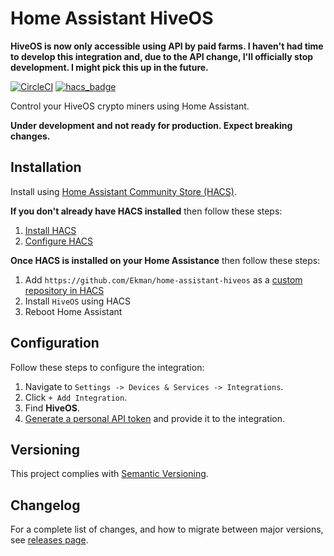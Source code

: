 # Home Assistant HiveOS

**HiveOS is now only accessible using API by paid farms. I haven't had time to develop this integration and, due to the API change, I'll officially stop development. I might pick this up in the future.**

[![CircleCI](https://circleci.com/gh/Ekman/home-assistant-hiveos/tree/master.svg?style=svg)](https://circleci.com/gh/Ekman/home-assistant-hiveos/tree/master)
[![hacs_badge](https://img.shields.io/badge/HACS-Custom-orange.svg)](https://github.com/custom-components/hacs)

Control your HiveOS crypto miners using Home Assistant.

**Under development and not ready for production. Expect breaking changes.**

## Installation

Install using [Home Assistant Community Store (HACS)](https://hacs.xyz/).

**If you don't already have HACS installed** then follow these steps:

1. [Install HACS](https://hacs.xyz/docs/setup/prerequisites)
2. [Configure HACS](https://hacs.xyz/docs/configuration/basic)

**Once HACS is installed on your Home Assistance** then follow these steps:

1. Add `https://github.com/Ekman/home-assistant-hiveos` as a [custom repository in HACS](https://hacs.xyz/docs/faq/custom_repositories/)
2. Install `HiveOS` using HACS
3. Reboot Home Assistant

## Configuration

Follow these steps to configure the integration:

1. Navigate to `Settings -> Devices & Services -> Integrations`.
2. Click `+ Add Integration`.
3. Find **HiveOS**.
4. [Generate a personal API token](https://id.hiveon.com/auth/realms/id/account/sessions) and provide it to the integration.

## Versioning

This project complies with [Semantic Versioning](https://semver.org/).

## Changelog

For a complete list of changes, and how to migrate between major versions, see [releases page](https://github.com/Ekman/home-assistant-hiveos/releases).
